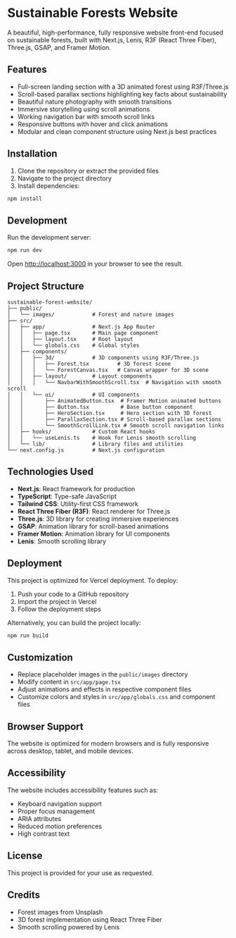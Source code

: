 # Sustainable Forests Website

A beautiful, high-performance, fully responsive website front-end focused on sustainable forests, built with Next.js, Lenis, R3F (React Three Fiber), Three.js, GSAP, and Framer Motion.

## Features

- Full-screen landing section with a 3D animated forest using R3F/Three.js
- Scroll-based parallax sections highlighting key facts about sustainability
- Beautiful nature photography with smooth transitions
- Immersive storytelling using scroll animations
- Working navigation bar with smooth scroll links
- Responsive buttons with hover and click animations
- Modular and clean component structure using Next.js best practices

## Installation

1. Clone the repository or extract the provided files
2. Navigate to the project directory
3. Install dependencies:

```bash
npm install
```

## Development

Run the development server:

```bash
npm run dev
```

Open [http://localhost:3000](http://localhost:3000) in your browser to see the result.

## Project Structure

```
sustainable-forest-website/
├── public/
│   └── images/            # Forest and nature images
├── src/
│   ├── app/               # Next.js App Router
│   │   ├── page.tsx       # Main page component
│   │   ├── layout.tsx     # Root layout
│   │   └── globals.css    # Global styles
│   ├── components/
│   │   ├── 3d/            # 3D components using R3F/Three.js
│   │   │   ├── Forest.tsx         # 3D forest scene
│   │   │   └── ForestCanvas.tsx   # Canvas wrapper for 3D scene
│   │   ├── layout/        # Layout components
│   │   │   └── NavbarWithSmoothScroll.tsx  # Navigation with smooth scroll
│   │   └── ui/            # UI components
│   │       ├── AnimatedButton.tsx  # Framer Motion animated buttons
│   │       ├── Button.tsx          # Base button component
│   │       ├── HeroSection.tsx     # Hero section with 3D forest
│   │       ├── ParallaxSection.tsx # Scroll-based parallax sections
│   │       └── SmoothScrollLink.tsx # Smooth scroll navigation links
│   ├── hooks/             # Custom React hooks
│   │   └── useLenis.ts    # Hook for Lenis smooth scrolling
│   └── lib/               # Library files and utilities
└── next.config.js         # Next.js configuration
```

## Technologies Used

- **Next.js**: React framework for production
- **TypeScript**: Type-safe JavaScript
- **Tailwind CSS**: Utility-first CSS framework
- **React Three Fiber (R3F)**: React renderer for Three.js
- **Three.js**: 3D library for creating immersive experiences
- **GSAP**: Animation library for scroll-based animations
- **Framer Motion**: Animation library for UI components
- **Lenis**: Smooth scrolling library

## Deployment

This project is optimized for Vercel deployment. To deploy:

1. Push your code to a GitHub repository
2. Import the project in Vercel
3. Follow the deployment steps

Alternatively, you can build the project locally:

```bash
npm run build
```

## Customization

- Replace placeholder images in the `public/images` directory
- Modify content in `src/app/page.tsx`
- Adjust animations and effects in respective component files
- Customize colors and styles in `src/app/globals.css` and component files

## Browser Support

The website is optimized for modern browsers and is fully responsive across desktop, tablet, and mobile devices.

## Accessibility

The website includes accessibility features such as:
- Keyboard navigation support
- Proper focus management
- ARIA attributes
- Reduced motion preferences
- High contrast text

## License

This project is provided for your use as requested.

## Credits

- Forest images from Unsplash
- 3D forest implementation using React Three Fiber
- Smooth scrolling powered by Lenis
